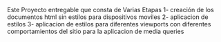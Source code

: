Este Proyecto entregable que consta de Varias Etapas
1- creación de los documentos html sin estilos para dispositivos moviles
2- aplicacion de estilos 
3- aplicacion de estilos para diferentes viewports con diferentes comportamientos del sitio para la aplicacion de media queries
